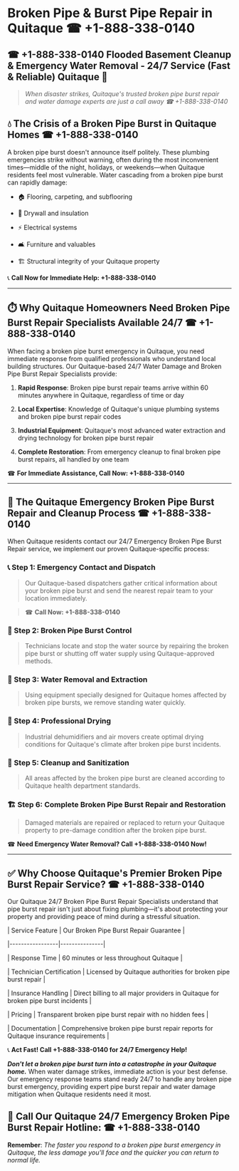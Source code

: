 # Broken Pipe & Burst Pipe Repair in Quitaque ☎ +1-888-338-0140  
## ☎ +1-888-338-0140 Flooded Basement Cleanup & Emergency Water Removal - 24/7 Service (Fast & Reliable) Quitaque 🚨  

> *When disaster strikes, Quitaque's trusted broken pipe burst repair and water damage experts are just a call away ☎ +1-888-338-0140*  

## 💧 The Crisis of a Broken Pipe Burst in Quitaque Homes ☎ +1-888-338-0140  

A broken pipe burst doesn't announce itself politely. These plumbing emergencies strike without warning, often during the most inconvenient times—middle of the night, holidays, or weekends—when Quitaque residents feel most vulnerable. Water cascading from a broken pipe burst can rapidly damage:  

* 🏠 Flooring, carpeting, and subflooring  
* 🧱 Drywall and insulation  
* ⚡ Electrical systems  
* 🛋️ Furniture and valuables  
* 🏗️ Structural integrity of your Quitaque property  

📞 **Call Now for Immediate Help: +1-888-338-0140**  

---  

## ⏱️ Why Quitaque Homeowners Need Broken Pipe Burst Repair Specialists Available 24/7 ☎ +1-888-338-0140  

When facing a broken pipe burst emergency in Quitaque, you need immediate response from qualified professionals who understand local building structures. Our Quitaque-based 24/7 Water Damage and Broken Pipe Burst Repair Specialists provide:  

1. **Rapid Response**: Broken pipe burst repair teams arrive within 60 minutes anywhere in Quitaque, regardless of time or day  
2. **Local Expertise**: Knowledge of Quitaque's unique plumbing systems and broken pipe burst repair codes  
3. **Industrial Equipment**: Quitaque's most advanced water extraction and drying technology for broken pipe burst repair  
4. **Complete Restoration**: From emergency cleanup to final broken pipe burst repairs, all handled by one team  

☎ **For Immediate Assistance, Call Now: +1-888-338-0140**  

---  

## 🔧 The Quitaque Emergency Broken Pipe Burst Repair and Cleanup Process ☎ +1-888-338-0140  

When Quitaque residents contact our 24/7 Emergency Broken Pipe Burst Repair service, we implement our proven Quitaque-specific process:  

### 📞 Step 1: Emergency Contact and Dispatch  
> Our Quitaque-based dispatchers gather critical information about your broken pipe burst and send the nearest repair team to your location immediately.  
> ☎ **Call Now: +1-888-338-0140**  

### 🚿 Step 2: Broken Pipe Burst Control  
> Technicians locate and stop the water source by repairing the broken pipe burst or shutting off water supply using Quitaque-approved methods.  

### 🌊 Step 3: Water Removal and Extraction  
> Using equipment specially designed for Quitaque homes affected by broken pipe bursts, we remove standing water quickly.  

### 💨 Step 4: Professional Drying  
> Industrial dehumidifiers and air movers create optimal drying conditions for Quitaque's climate after broken pipe burst incidents.  

### 🧼 Step 5: Cleanup and Sanitization  
> All areas affected by the broken pipe burst are cleaned according to Quitaque health department standards.  

### 🏗️ Step 6: Complete Broken Pipe Burst Repair and Restoration  
> Damaged materials are repaired or replaced to return your Quitaque property to pre-damage condition after the broken pipe burst.  

☎ **Need Emergency Water Removal? Call +1-888-338-0140 Now!**  

---  

## ✅ Why Choose Quitaque's Premier Broken Pipe Burst Repair Service? ☎ +1-888-338-0140  

Our Quitaque 24/7 Broken Pipe Burst Repair Specialists understand that pipe burst repair isn't just about fixing plumbing—it's about protecting your property and providing peace of mind during a stressful situation.  

| Service Feature | Our Broken Pipe Burst Repair Guarantee |  
|-----------------|---------------|  
| Response Time | 60 minutes or less throughout Quitaque |  
| Technician Certification | Licensed by Quitaque authorities for broken pipe burst repair |  
| Insurance Handling | Direct billing to all major providers in Quitaque for broken pipe burst incidents |  
| Pricing | Transparent broken pipe burst repair with no hidden fees |  
| Documentation | Comprehensive broken pipe burst repair reports for Quitaque insurance requirements |  

📞 **Act Fast! Call +1-888-338-0140 for 24/7 Emergency Help!**  

***Don't let a broken pipe burst turn into a catastrophe in your Quitaque home.*** When water damage strikes, immediate action is your best defense. Our emergency response teams stand ready 24/7 to handle any broken pipe burst emergency, providing expert pipe burst repair and water damage mitigation when Quitaque residents need it most.  

## 📱 Call Our Quitaque 24/7 Emergency Broken Pipe Burst Repair Hotline: ☎ +1-888-338-0140  

**Remember**: *The faster you respond to a broken pipe burst emergency in Quitaque, the less damage you'll face and the quicker you can return to normal life.*